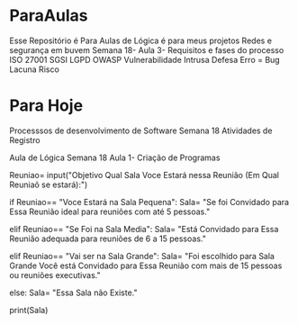 # ParaAulas
Esse Repositório é Para Aulas de Lógica é para meus projetos
Redes e segurança em buvem
Semana  18- Aula 3- Requisitos e fases do processo 
  ISO 27001 
  SGSI 
  LGPD 
  OWASP 
  Vulnerabilidade 
  Intrusa 
  Defesa 
  Erro = Bug 
  Lacuna 
  Risco

# Para Hoje
Processsos de desenvolvimento de Software 
Semana 18 
Atividades de Registro 

Aula de Lógica 
Semana 18 Aula 1- Criação de Programas

Reuniao= input("Objetivo Qual Sala Voce Estará nessa Reunião (Em Qual Reuniaõ se estará):") 

if Reuniao== "Voce Estará na Sala Pequena":
     Sala= "Se foi Convidado para Essa Reunião  ideal para reuniões com até 5 pessoas."
      
elif Reuniao== "Se Foi na Sala Media": 
     Sala= "Está Convidado para Essa Reunião adequada para reuniões de 6 a 15 pessoas." 

elif Reuniao== "Vai ser na Sala Grande":
     Sala= "Foi escolhido para Sala Grande Você está Convidado para  Essa Reunião com mais de 15 pessoas ou reuniões executivas."
     
else: 
     Sala= "Essa Sala não Existe." 
     
print(Sala)
